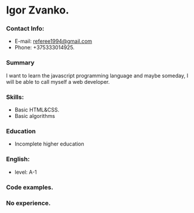# Igor Zvanko.

### Contact Info:

- E-mail: referee1994@gmail.com
- Phone: +375333014925.

### Summary
 I want to learn the javascript programming language and maybe someday, I will be able to call myself a web developer.

### Skills:
- Basic HTML&CSS.
- Basic algorithms

### Education
- Incomplete  higher education

### English:
- level: A-1

### Code examples.

### No experience.

